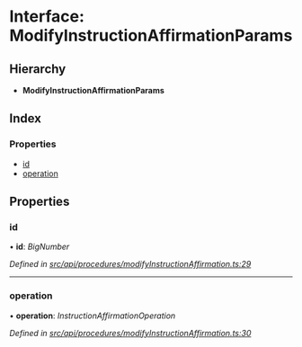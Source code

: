 # Interface: ModifyInstructionAffirmationParams

## Hierarchy

* **ModifyInstructionAffirmationParams**

## Index

### Properties

* [id](modifyinstructionaffirmationparams.md#id)
* [operation](modifyinstructionaffirmationparams.md#operation)

## Properties

###  id

• **id**: *BigNumber*

*Defined in [src/api/procedures/modifyInstructionAffirmation.ts:29](https://github.com/PolymathNetwork/polymesh-sdk/blob/bf2b7a12/src/api/procedures/modifyInstructionAffirmation.ts#L29)*

___

###  operation

• **operation**: *InstructionAffirmationOperation*

*Defined in [src/api/procedures/modifyInstructionAffirmation.ts:30](https://github.com/PolymathNetwork/polymesh-sdk/blob/bf2b7a12/src/api/procedures/modifyInstructionAffirmation.ts#L30)*
